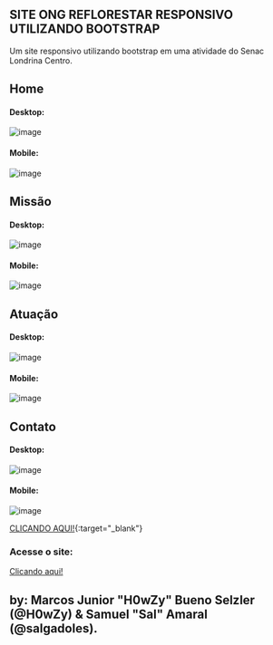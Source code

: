 ## SITE ONG REFLORESTAR RESPONSIVO UTILIZANDO BOOTSTRAP
Um site responsivo utilizando bootstrap em uma atividade do Senac Londrina Centro.

## Home
#### Desktop:
![image](https://github.com/user-attachments/assets/790bb092-6974-456e-a54e-4f399cf897b9)
#### Mobile:
![image](https://github.com/user-attachments/assets/01e49cad-9f8b-47c6-8f2b-eb9be127a1fd)

## Missão
#### Desktop:
![image](https://github.com/user-attachments/assets/570d374c-ef18-447a-8766-e8c18f71f4fe)
#### Mobile:
![image](https://github.com/user-attachments/assets/6bc9a01e-c173-4634-b3cc-1a6536f77340)

## Atuação
#### Desktop:
![image](https://github.com/user-attachments/assets/ad63dbeb-e771-49df-90a0-2d3579689cb3)
#### Mobile:
![image](https://github.com/user-attachments/assets/5cffc0c2-acb7-42fb-927a-9ebfbabd8fdf)

## Contato
#### Desktop:
![image](https://github.com/user-attachments/assets/c4ab0e23-2e64-4700-bb53-e03bc301636b)
#### Mobile:
![image](https://github.com/user-attachments/assets/8f43d28f-25bd-4cdb-971d-5becc723f70e)

<a>

[CLICANDO AQUI!](https://ong-reflorestar.vercel.app/){:target="_blank"}
### Acesse o site:
<a href="https://ong-reflorestar.vercel.app/" target="_blank" rel="noopener noreferrer">Clicando aqui!</a>



## by: Marcos Junior "H0wZy" Bueno Selzler (@H0wZy) & Samuel "Sal" Amaral (@salgadoles).
